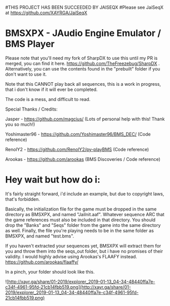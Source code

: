 #THIS PROJECT HAS BEEN SUCCEEDED BY JAISEQX
#Please see JaiSeqX at https://github.com/XAYRGA/JaiSeqX







# BMSXPX - JAudio Engine Emulator / BMS Player 

Please note that you'll need my fork of SharpDX to use this until my PR is merged, you can find it here.  https://github.com/TheFreezebug/SharpDX . Alternatively, you can use the contents found in the "prebuilt" folder if you don't want to use it. 

Note that this CANNOT play back all sequences, this is a work in progress, that i don't know if it will ever be completed. 

The code is a mess, and difficult to read. 



Special Thanks / Credits: 


Jasper - https://github.com/magcius/  (Lots of personal help with this! Thank you so much!)

Yoshimaster96 - https://github.com/Yoshimaster96/BMS_DEC/ (Code reference)

RenolY2 - https://github.com/RenolY2/py-playBMS  (Code reference)
 
Arookas - https://github.com/arookas (BMS Discoveries / Code reference)


# Hey wait but how do i: 

It's fairly straight forward, i'd include an example, but due to copyright laws, that's forbidden. 

Basically, the initialization file for the game must be dropped in the same directory as BMSXPX, and named "JaiInit.aaf".
Whatever sequence ARC that the game references must also be included in that directory. You should drop the "Banks" and "Seqs" folder from the game into the same directory as well. 
Finally, the file you're playing needs to be in the same folder as BMSXPX, and named "test.bms". 

If you haven't extracted your sequences yet, BMSXPX will extract them for you and throw them into the seqs_out folder, but i have no promises of their validity.  I would highly advise using Arookas's FLAAFY instead. https://github.com/arookas/flaaffy/

In a pinch, your folder should look like this. 

![http://xayr.ga/share/01-2019/explorer_2019-01-13_04-34-48440ffa7e-c34f-4961-95fd-21cb14fbb519.png](http://xayr.ga/share/01-2019/explorer_2019-01-13_04-34-48440ffa7e-c34f-4961-95fd-21cb14fbb519.png)








